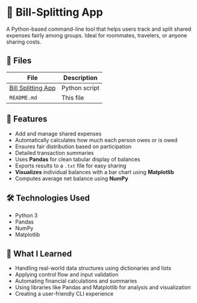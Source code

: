 # 💸 Bill-Splitting App

A Python-based command-line tool that helps users track and split shared expenses fairly among groups. Ideal for roommates, travelers, or anyone sharing costs.

## 📁 Files

| File | Description |
|------|-------------|
| [Bill Splitting App](./434_project.py) | Python script |
| `README.md` | This file |


## 🚀 Features

- Add and manage shared expenses
- Automatically calculates how much each person owes or is owed
- Ensures fair distribution based on participation
- Detailed transaction summaries
- Uses **Pandas** for clean tabular display of balances
- Exports results to a `.txt` file for easy sharing
- **Visualizes** individual balances with a bar chart using **Matplotlib**
- Computes average net balance using **NumPy**

## 🛠️ Technologies Used

- Python 3
- Pandas
- NumPy
- Matplotlib

## 🧠 What I Learned

- Handling real-world data structures using dictionaries and lists
- Applying control flow and input validation
- Automating financial calculations and summaries
- Using libraries like Pandas and Matplotlib for analysis and visualization
- Creating a user-friendly CLI experience
